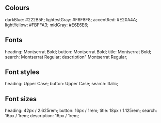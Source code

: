 ## Colours

darkBlue: #222B5F;
lightestGray: #F8F8F8;
accentRed: #E20A4A;
lightYellow: #FBFFA3;
midGray: #E6E6E6;

## Fonts

heading: Montserrat Bold;
button: Montserrat Bold;
title: Montserrat Bold;
search: Montserrat Regular;
description" Montserrat Regular;

## Font styles

heading: Upper Case;
button: Upper Case;
search: Italic;

## Font sizes

heading: 42px / 2.625rem;
button: 16px / 1rem;
title: 18px / 1.125rem;
search: 16px / 1rem;
description: 16px / 1rem;



